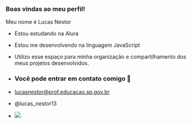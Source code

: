 ### Boas vindas ao meu perfil!

Meu nome é Lucas Nestor

- Estou estudando na Alura
- Estou me desenvolvendo na linguagem JavaScript
- Utilizo esse espaço para minha organização e compartilhamento dos meus projetos desenvolvidos.

- ### Você pode entrar em contato comigo 📧

- lucasnestor@prof.educacao.sp.gov.br

- @lucas_nestor13

- ![](https://media.tenor.com/ZKlmIaAH6VkAAAAM/bro.gif) 
